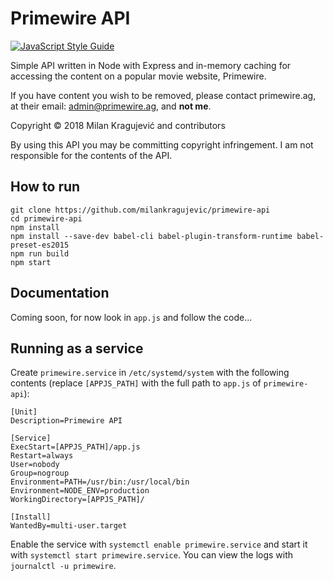# Primewire API

[![JavaScript Style Guide](https://cdn.rawgit.com/standard/standard/master/badge.svg)](https://github.com/standard/standard)

Simple API written in Node with Express and in-memory caching for accessing the content on a popular movie website, Primewire.

If you have content you wish to be removed, please contact primewire.ag, at their email: admin@primewire.ag, and **not me**.

Copyright © 2018 Milan Kragujević and contributors

By using this API you may be committing copyright infringement. I am not responsible for the contents of the API.

## How to run

```
git clone https://github.com/milankragujevic/primewire-api
cd primewire-api
npm install
npm install --save-dev babel-cli babel-plugin-transform-runtime babel-preset-es2015
npm run build
npm start
```

## Documentation

Coming soon, for now look in `app.js` and follow the code...

## Running as a service

Create `primewire.service` in `/etc/systemd/system` with the following contents (replace `[APPJS_PATH]` with the full path to `app.js` of `primewire-api`):

```
[Unit]
Description=Primewire API

[Service]
ExecStart=[APPJS_PATH]/app.js
Restart=always
User=nobody
Group=nogroup 
Environment=PATH=/usr/bin:/usr/local/bin
Environment=NODE_ENV=production
WorkingDirectory=[APPJS_PATH]/

[Install]
WantedBy=multi-user.target
```

Enable the service with `systemctl enable primewire.service` and start it with `systemctl start primewire.service`. 
You can view the logs with `journalctl -u primewire`.